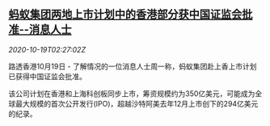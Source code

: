 <!--1603076077000-->
[蚂蚁集团两地上市计划中的香港部分获中国证监会批准--消息人士](https://cn.reuters.com/article/ant-1019-mon-ipo-idCNKBS27406M)
------

<div><i>2020-10-19T02:27:02Z</i></div><p>路透香港10月19日 - 了解情况的一位消息人士周一称，蚂蚁集团赴上香上市计划已获得中国证监会批准。</p><p>该公司计划在香港和上海科创板同步上市，筹资规模约为350亿美元，可能成为全球最大规模的首次公开发行(IPO)，超越沙特阿美去年12月上市创下的294亿美元的纪录。</p>

